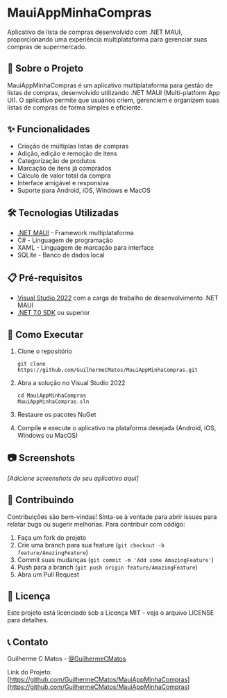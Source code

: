# MauiAppMinhaCompras

Aplicativo de lista de compras desenvolvido com .NET MAUI, proporcionando uma experiência multiplataforma para gerenciar suas compras de supermercado.

## 📱 Sobre o Projeto

MauiAppMinhaCompras é um aplicativo multiplataforma para gestão de listas de compras, desenvolvido utilizando .NET MAUI (Multi-platform App UI). O aplicativo permite que usuários criem, gerenciem e organizem suas listas de compras de forma simples e eficiente.

## ✨ Funcionalidades

- Criação de múltiplas listas de compras
- Adição, edição e remoção de itens
- Categorização de produtos
- Marcação de itens já comprados
- Cálculo de valor total da compra
- Interface amigável e responsiva
- Suporte para Android, iOS, Windows e MacOS

## 🛠️ Tecnologias Utilizadas

- [.NET MAUI](https://dotnet.microsoft.com/apps/maui) - Framework multiplataforma
- C# - Linguagem de programação
- XAML - Linguagem de marcação para interface
- SQLite - Banco de dados local

## 📋 Pré-requisitos

- [Visual Studio 2022](https://visualstudio.microsoft.com/) com a carga de trabalho de desenvolvimento .NET MAUI
- [.NET 7.0 SDK](https://dotnet.microsoft.com/download/dotnet/7.0) ou superior

## 🚀 Como Executar

1. Clone o repositório
   ```
   git clone https://github.com/GuilhermeCMatos/MauiAppMinhaCompras.git
   ```

2. Abra a solução no Visual Studio 2022
   ```
   cd MauiAppMinhaCompras
   MauiAppMinhaCompras.sln
   ```

3. Restaure os pacotes NuGet

4. Compile e execute o aplicativo na plataforma desejada (Android, iOS, Windows ou MacOS)

## 📷 Screenshots

*[Adicione screenshots do seu aplicativo aqui]*

## 🤝 Contribuindo

Contribuições são bem-vindas! Sinta-se à vontade para abrir issues para relatar bugs ou sugerir melhorias. Para contribuir com código:

1. Faça um fork do projeto
2. Crie uma branch para sua feature (`git checkout -b feature/AmazingFeature`)
3. Commit suas mudanças (`git commit -m 'Add some AmazingFeature'`)
4. Push para a branch (`git push origin feature/AmazingFeature`)
5. Abra um Pull Request

## 📝 Licença

Este projeto está licenciado sob a Licença MIT - veja o arquivo LICENSE para detalhes.

## 📞 Contato

Guilherme C Matos - [@GuilhermeCMatos](https://github.com/GuilhermeCMatos)

Link do Projeto: [https://github.com/GuilhermeCMatos/MauiAppMinhaCompras](https://github.com/GuilhermeCMatos/MauiAppMinhaCompras)
